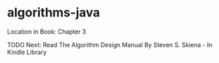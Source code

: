 # algorithms-java
Location in Book: Chapter 3

TODO Next: Read The Algorithm Design Manual By Steven S. Skiena - In Kindle Library